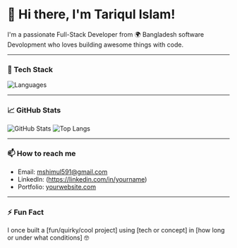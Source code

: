 # 👋 Hi there, I'm Tariqul Islam!

I'm a passionate Full-Stack Developer from 🌍 Bangladesh software Devolopment who loves building awesome things with code.

---

### 🔧 Tech Stack
![Languages](https://skillicons.dev/icons?i=js,ts,react,nextjs,nodejs,express,mongodb,python,django,php,laravel,html,css,sass,tailwind,git,github,docker)

---

### 📈 GitHub Stats
![GitHub Stats](https://github-readme-stats.vercel.app/api?username=tariqul12&show_icons=true&theme=radical)
![Top Langs](https://github-readme-stats.vercel.app/api/top-langs/?username=tariqul12&layout=compact&theme=radical)

---

### 📫 How to reach me
- Email: mshimul591@gmail.com
- LinkedIn: (https://linkedin.com/in/yourname)
- Portfolio: [yourwebsite.com](https://yourwebsite.com)

---

### ⚡ Fun Fact
I once built a [fun/quirky/cool project] using [tech or concept] in [how long or under what conditions] 🤓
